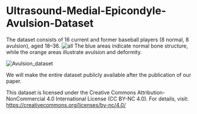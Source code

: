 # Ultrasound-Medial-Epicondyle-Avulsion-Dataset

The dataset consists of 16 current and former baseball players (8 normal, 8 avulsion), aged 18–36. 
![all](https://github.com/user-attachments/assets/2870f0b4-af09-455f-b6ea-716110c6215e)
The blue areas indicate normal bone structure, while the orange areas illustrate avulsion and deformity.


![Avulsion_dataset](https://github.com/user-attachments/assets/a849d2bf-461e-4320-a188-9d92de340ef3)


We will make the entire dataset publicly available after the publication of our paper.

This dataset is licensed under the Creative Commons Attribution-NonCommercial 4.0 International License (CC BY-NC 4.0). For details, visit: https://creativecommons.org/licenses/by-nc/4.0/
